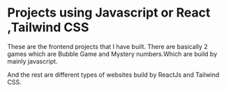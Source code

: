# Projects using Javascript or React ,Tailwind CSS
These are the frontend projects that I have built. There are basically 2 games which are Bubble Game and Mystery numbers.Which are build by mainly javascript.

And the rest are different types of websites build by ReactJs and Tailwind CSS.
